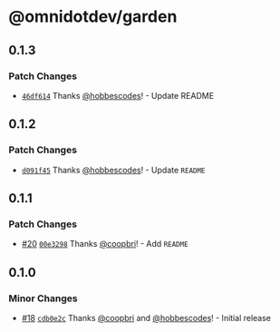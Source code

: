 # @omnidotdev/garden

## 0.1.3

### Patch Changes

- [`46df614`](https://github.com/omnidotdev/garden/commit/46df614d7849cc404c9db0129a44f185cb2b0a8d) Thanks [@hobbescodes](https://github.com/hobbescodes)! - Update README

## 0.1.2

### Patch Changes

- [`d091f45`](https://github.com/omnidotdev/garden/commit/d091f457a7502b9f05be11e09d6f2f6127466c13) Thanks [@hobbescodes](https://github.com/hobbescodes)! - Update `README`

## 0.1.1

### Patch Changes

- [#20](https://github.com/omnidotdev/garden/pull/20) [`00e3298`](https://github.com/omnidotdev/garden/commit/00e329807807840b946cb38a8107e51e76c7849f) Thanks [@coopbri](https://github.com/coopbri)! - Add `README`

## 0.1.0

### Minor Changes

- [#18](https://github.com/omnidotdev/garden/pull/18) [`cdb0e2c`](https://github.com/omnidotdev/garden/commit/cdb0e2cbcce9aca670946bd9b4f8ed1bfc1663a3) Thanks [@coopbri](https://github.com/coopbri) and [@hobbescodes](https://github.com/hobbescodes)! - Initial release

